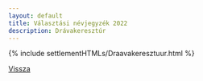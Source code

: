 ```yaml
---
layout: default
title: Választási névjegyzék 2022
description: Drávakeresztúr
---
```


{% include settlementHTMLs/Draavakeresztuur.html %}

[Vissza](../)